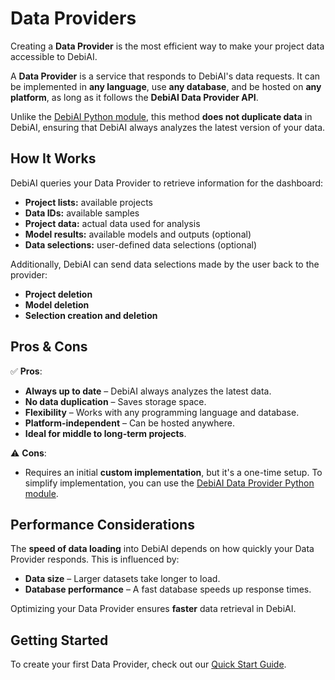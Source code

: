 # Data Providers

Creating a **Data Provider** is the most efficient way to make your project data accessible to DebiAI.

A **Data Provider** is a service that responds to DebiAI's data requests. It can be implemented in **any language**, use **any database**, and be hosted on **any platform**, as long as it follows the **DebiAI Data Provider API**.

Unlike the [DebiAI Python module](../pythonModule/README.md), this method **does not duplicate data** in DebiAI, ensuring that DebiAI always analyzes the latest version of your data.

## How It Works

DebiAI queries your Data Provider to retrieve information for the dashboard:

- **Project lists:** available projects
- **Data IDs:** available samples
- **Project data:** actual data used for analysis
- **Model results:** available models and outputs (optional)
- **Data selections:** user-defined data selections (optional)

Additionally, DebiAI can send data selections made by the user back to the provider:

- **Project deletion**
- **Model deletion**
- **Selection creation and deletion**

## Pros & Cons

✅ **Pros**:

- **Always up to date** – DebiAI always analyzes the latest data.
- **No data duplication** – Saves storage space.
- **Flexibility** – Works with any programming language and database.
- **Platform-independent** – Can be hosted anywhere.
- **Ideal for middle to long-term projects**.

⚠️ **Cons**:

- Requires an initial **custom implementation**, but it's a one-time setup. To simplify implementation, you can use the [DebiAI Data Provider Python module](https://github.com/debiai/easy-data-provider).

## Performance Considerations

The **speed of data loading** into DebiAI depends on how quickly your Data Provider responds. This is influenced by:

- **Data size** – Larger datasets take longer to load.
- **Database performance** – A fast database speeds up response times.

Optimizing your Data Provider ensures **faster** data retrieval in DebiAI.

## Getting Started

To create your first Data Provider, check out our [Quick Start Guide](quickStart/README.md).
